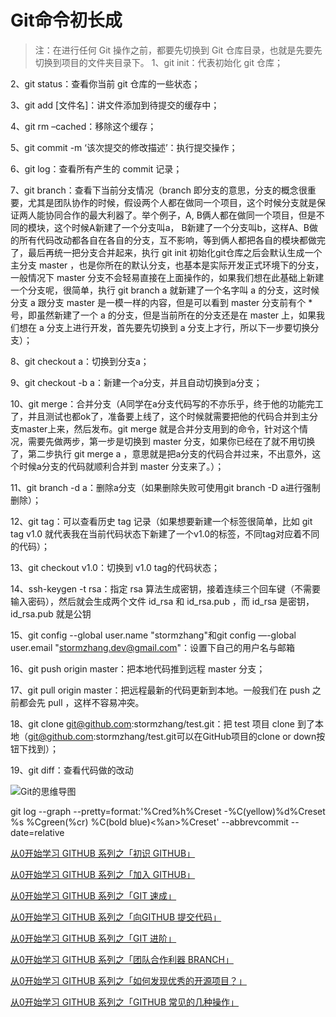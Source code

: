 # Git命令初长成
>注：在进行任何 Git 操作之前，都要先切换到 Git 仓库目录，也就是先要先切换到项目的文件夹目录下。
1、git init：代表初始化 git 仓库；

2、git status：查看你当前 git 仓库的一些状态；

3、git add [文件名]：讲文件添加到待提交的缓存中；

4、git rm –cached：移除这个缓存；

5、git commit -m ‘该次提交的修改描述’：执行提交操作；

6、git log：查看所有产生的 commit 记录；

7、git branch：查看下当前分支情况（branch 即分支的意思，分支的概念很重要，尤其是团队协作的时候，假设两个人都在做同一个项目，这个时候分支就是保证两人能协同合作的最大利器了。举个例子，A, B俩人都在做同一个项目，但是不同的模块，这个时候A新建了一个分支叫a， B新建了一个分支叫b，这样A、B做的所有代码改动都各自在各自的分支，互不影响，等到俩人都把各自的模块都做完了，最后再统一把分支合并起来，执行 git init 初始化git仓库之后会默认生成一个主分支 master ，也是你所在的默认分支，也基本是实际开发正式环境下的分支，一般情况下 master 分支不会轻易直接在上面操作的，如果我们想在此基础上新建一个分支呢，很简单，执行 git branch a 就新建了一个名字叫 a 的分支，这时候分支 a 跟分支 master 是一模一样的内容，但是可以看到 master 分支前有个 * 号，即虽然新建了一个 a 的分支，但是当前所在的分支还是在 master 上，如果我们想在 a 分支上进行开发，首先要先切换到 a 分支上才行，所以下一步要切换分支）；

8、git checkout a：切换到分支a；

9、git checkout -b a：新建一个a分支，并且自动切换到a分支；

10、git merge：合并分支（A同学在a分支代码写的不亦乐乎，终于他的功能完工了，并且测试也都ok了，准备要上线了，这个时候就需要把他的代码合并到主分支master上来，然后发布。git merge 就是合并分支用到的命令，针对这个情况，需要先做两步，第一步是切换到 master 分支，如果你已经在了就不用切换了，第二步执行 git merge a ，意思就是把a分支的代码合并过来，不出意外，这个时候a分支的代码就顺利合并到 master 分支来了。）；

11、git branch -d a：删除a分支（如果删除失败可使用git branch -D a进行强制删除）；

12、git tag：可以查看历史 tag 记录（如果想要新建一个标签很简单，比如 git tag v1.0 就代表我在当前代码状态下新建了一个v1.0的标签，不同tag对应着不同的代码）；

13、git checkout v1.0：切换到 v1.0 tag的代码状态；

14、ssh-keygen -t rsa：指定 rsa 算法生成密钥，接着连续三个回车键（不需要输入密码），然后就会生成两个文件 id_rsa 和 id_rsa.pub ，而 id_rsa 是密钥，id_rsa.pub 就是公钥

15、git config --global user.name "stormzhang"和git config —-global user.email "stormzhang.dev@gmail.com"：设置下自己的用户名与邮箱

16、git push origin master：把本地代码推到远程 master 分支；

17、git pull origin master：把远程最新的代码更新到本地。一般我们在 push 之前都会先 pull ，这样不容易冲突。

18、git clone git@github.com:stormzhang/test.git：把 test 项目 clone 到了本地（git@github.com:stormzhang/test.git可以在GitHub项目的clone or down按钮下找到）；

19、git diff：查看代码做的改动


![Git的思维导图](http://upload-images.jianshu.io/upload_images/4143664-f920dc28e2e56b98.png?imageMogr2/auto-orient/strip%7CimageView2/2/w/1240)

git log --graph --pretty=format:'%Cred%h%Creset -%C(yellow)%d%Creset %s %Cgreen(%cr) %C(bold blue)<%an>%Creset' --abbrevcommit --date=relative

[从0开始学习 GITHUB 系列之「初识 GITHUB」](http://stormzhang.com/github/2016/05/25/learn-github-from-zero1/)

[从0开始学习 GITHUB 系列之「加入 GITHUB」](http://stormzhang.com/github/2016/05/26/learn-github-from-zero2/)

[从0开始学习 GITHUB 系列之「GIT 速成」](http://stormzhang.com/github/2016/05/30/learn-github-from-zero3/)

[从0开始学习 GITHUB 系列之「向GITHUB 提交代码」](http://stormzhang.com/github/2016/06/04/learn-github-from-zero4/)

[从0开始学习 GITHUB 系列之「GIT 进阶」](http://stormzhang.com/github/2016/06/16/learn-github-from-zero5/)

[从0开始学习 GITHUB 系列之「团队合作利器 BRANCH」](http://stormzhang.com/github/2016/07/09/learn-from-github-from-zero6/)

[从0开始学习 GITHUB 系列之「如何发现优秀的开源项目？」](http://stormzhang.com/github/2016/07/28/learn-github-from-zero7/)

[从0开始学习 GITHUB 系列之「GITHUB 常见的几种操作」](http://stormzhang.com/github/2016/09/21/learn-github-from-zero8/)
